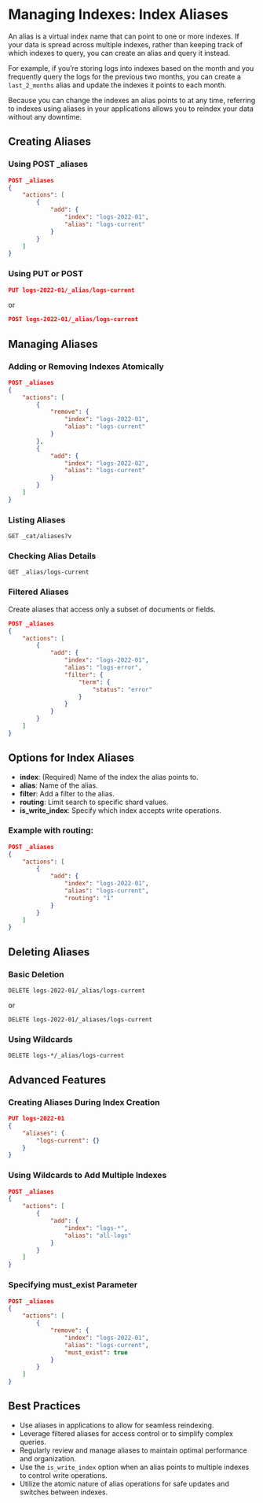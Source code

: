 # Managing Indexes: Index Aliases

An alias is a virtual index name that can point to one or more indexes. If your data is spread across multiple indexes, rather than keeping track of which indexes to query, you can create an alias and query it instead.

For example, if you’re storing logs into indexes based on the month and you frequently query the logs for the previous two months, you can create a `last_2_months` alias and update the indexes it points to each month.

Because you can change the indexes an alias points to at any time, referring to indexes using aliases in your applications allows you to reindex your data without any downtime.

## Creating Aliases

### Using POST _aliases

```json
POST _aliases
{
    "actions": [
        {
            "add": {
                "index": "logs-2022-01",
                "alias": "logs-current"
            }
        }
    ]
}
```

### Using PUT or POST

```json
PUT logs-2022-01/_alias/logs-current
```

or

```json
POST logs-2022-01/_alias/logs-current
```

## Managing Aliases

### Adding or Removing Indexes Atomically

```json
POST _aliases
{
    "actions": [
        {
            "remove": {
                "index": "logs-2022-01",
                "alias": "logs-current"
            }
        },
        {
            "add": {
                "index": "logs-2022-02",
                "alias": "logs-current"
            }
        }
    ]
}
```

### Listing Aliases

```text
GET _cat/aliases?v
```

### Checking Alias Details

```text
GET _alias/logs-current
```

### Filtered Aliases

Create aliases that access only a subset of documents or fields.

```json
POST _aliases
{
    "actions": [
        {
            "add": {
                "index": "logs-2022-01",
                "alias": "logs-error",
                "filter": {
                    "term": {
                        "status": "error"
                    }
                }
            }
        }
    ]
}
```

## Options for Index Aliases

- **index**: (Required) Name of the index the alias points to.
- **alias**: Name of the alias.
- **filter**: Add a filter to the alias.
- **routing**: Limit search to specific shard values.
- **is_write_index**: Specify which index accepts write operations.

### Example with routing:

```json
POST _aliases
{
    "actions": [
        {
            "add": {
                "index": "logs-2022-01",
                "alias": "logs-current",
                "routing": "1"
            }
        }
    ]
}
```

## Deleting Aliases

### Basic Deletion

```text
DELETE logs-2022-01/_alias/logs-current
```

or

```text
DELETE logs-2022-01/_aliases/logs-current
```

### Using Wildcards

```text
DELETE logs-*/_alias/logs-current
```

## Advanced Features

### Creating Aliases During Index Creation

```json
PUT logs-2022-01
{
    "aliases": {
        "logs-current": {}
    }
}
```

### Using Wildcards to Add Multiple Indexes

```json
POST _aliases
{
    "actions": [
        {
            "add": {
                "index": "logs-*",
                "alias": "all-logs"
            }
        }
    ]
}
```

### Specifying must_exist Parameter

```json
POST _aliases
{
    "actions": [
        {
            "remove": {
                "index": "logs-2022-01",
                "alias": "logs-current",
                "must_exist": true
            }
        }
    ]
}
```

## Best Practices

- Use aliases in applications to allow for seamless reindexing.
- Leverage filtered aliases for access control or to simplify complex queries.
- Regularly review and manage aliases to maintain optimal performance and organization.
- Use the `is_write_index` option when an alias points to multiple indexes to control write operations.
- Utilize the atomic nature of alias operations for safe updates and switches between indexes.